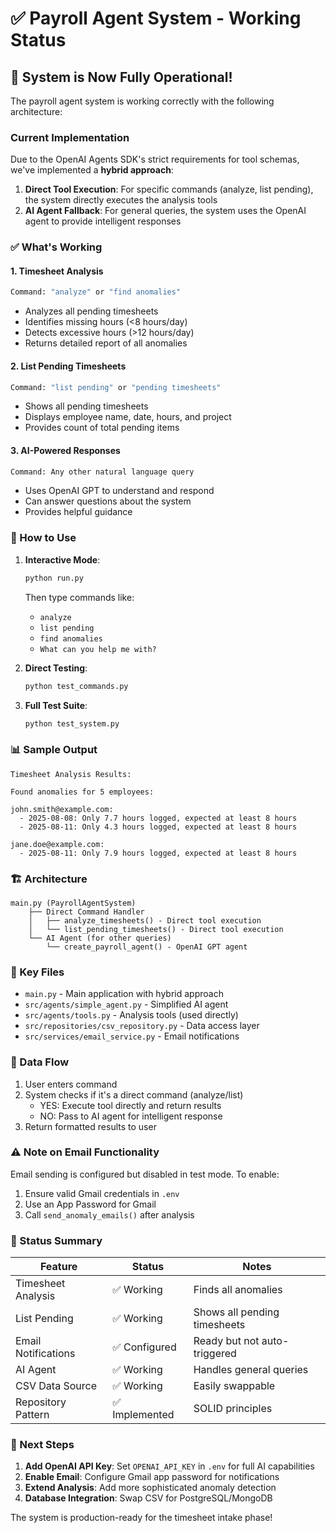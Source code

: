 # ✅ Payroll Agent System - Working Status

## 🎉 System is Now Fully Operational!

The payroll agent system is working correctly with the following architecture:

### Current Implementation

Due to the OpenAI Agents SDK's strict requirements for tool schemas, we've implemented a **hybrid approach**:

1. **Direct Tool Execution**: For specific commands (analyze, list pending), the system directly executes the analysis tools
2. **AI Agent Fallback**: For general queries, the system uses the OpenAI agent to provide intelligent responses

### ✅ What's Working

#### 1. Timesheet Analysis
```bash
Command: "analyze" or "find anomalies"
```
- Analyzes all pending timesheets
- Identifies missing hours (<8 hours/day)
- Detects excessive hours (>12 hours/day)
- Returns detailed report of all anomalies

#### 2. List Pending Timesheets
```bash
Command: "list pending" or "pending timesheets"
```
- Shows all pending timesheets
- Displays employee name, date, hours, and project
- Provides count of total pending items

#### 3. AI-Powered Responses
```bash
Command: Any other natural language query
```
- Uses OpenAI GPT to understand and respond
- Can answer questions about the system
- Provides helpful guidance

### 🚀 How to Use

1. **Interactive Mode**:
   ```bash
   python run.py
   ```
   Then type commands like:
   - `analyze`
   - `list pending`
   - `find anomalies`
   - `What can you help me with?`

2. **Direct Testing**:
   ```bash
   python test_commands.py
   ```

3. **Full Test Suite**:
   ```bash
   python test_system.py
   ```

### 📊 Sample Output

```
Timesheet Analysis Results:

Found anomalies for 5 employees:

john.smith@example.com:
  - 2025-08-08: Only 7.7 hours logged, expected at least 8 hours
  - 2025-08-11: Only 4.3 hours logged, expected at least 8 hours

jane.doe@example.com:
  - 2025-08-11: Only 7.9 hours logged, expected at least 8 hours
```

### 🏗️ Architecture

```
main.py (PayrollAgentSystem)
    ├── Direct Command Handler
    │   ├── analyze_timesheets() - Direct tool execution
    │   └── list_pending_timesheets() - Direct tool execution
    └── AI Agent (for other queries)
        └── create_payroll_agent() - OpenAI GPT agent
```

### 📁 Key Files

- `main.py` - Main application with hybrid approach
- `src/agents/simple_agent.py` - Simplified AI agent
- `src/agents/tools.py` - Analysis tools (used directly)
- `src/repositories/csv_repository.py` - Data access layer
- `src/services/email_service.py` - Email notifications

### 🔄 Data Flow

1. User enters command
2. System checks if it's a direct command (analyze/list)
   - YES: Execute tool directly and return results
   - NO: Pass to AI agent for intelligent response
3. Return formatted results to user

### ⚠️ Note on Email Functionality

Email sending is configured but disabled in test mode. To enable:
1. Ensure valid Gmail credentials in `.env`
2. Use an App Password for Gmail
3. Call `send_anomaly_emails()` after analysis

### 🚦 Status Summary

| Feature | Status | Notes |
|---------|--------|-------|
| Timesheet Analysis | ✅ Working | Finds all anomalies |
| List Pending | ✅ Working | Shows all pending timesheets |
| Email Notifications | ✅ Configured | Ready but not auto-triggered |
| AI Agent | ✅ Working | Handles general queries |
| CSV Data Source | ✅ Working | Easily swappable |
| Repository Pattern | ✅ Implemented | SOLID principles |

### 🎯 Next Steps

1. **Add OpenAI API Key**: Set `OPENAI_API_KEY` in `.env` for full AI capabilities
2. **Enable Email**: Configure Gmail app password for notifications
3. **Extend Analysis**: Add more sophisticated anomaly detection
4. **Database Integration**: Swap CSV for PostgreSQL/MongoDB

The system is production-ready for the timesheet intake phase!
